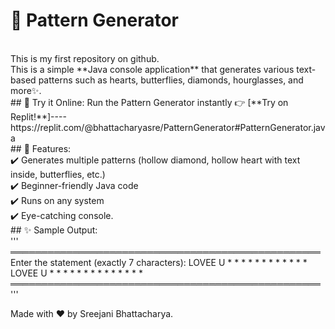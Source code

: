# 🎨 Pattern Generator
<br>
This is my first repository on github. 
<br>
This is a simple **Java console application** that generates various text-based patterns such as hearts, butterflies, diamonds, hourglasses, and more✨.
<br>
## 🚀 Try it Online: 
Run the Pattern Generator instantly 👉 [**Try on Replit!**]----https://replit.com/@bhattacharyasre/PatternGenerator#PatternGenerator.java
<br>
## 📌 Features:
<br>
✔️ Generates multiple patterns (hollow diamond, hollow heart with text inside, butterflies, etc.)  
<br>
✔️ Beginner-friendly Java code  
<br>
✔️ Runs on any system
<br>
✔️ Eye-catching console.
<br>
## ✨ Sample Output:
<br>
'''
══════════════════════════════════════════════════
Enter the statement (exactly 7 characters):       
LOVEE U
  * *   * *        
 *   * *   *       
*     *     *      
*  LOVEE U  *      
*           *      
 *         *       
  *       *        
   *     *
    *   *
     * *
      *
══════════════════════════════════════════════════    
'''
<br>

Made with ❤️ by Sreejani Bhattacharya.

